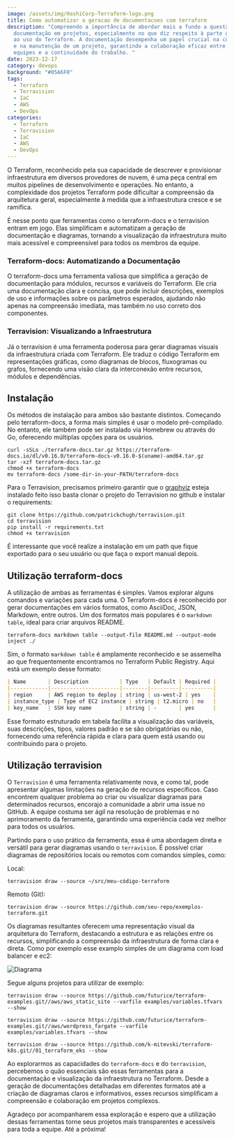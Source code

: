 ```yaml
---
image: /assets/img/HashiCorp-Terraform-logo.png
title: Como automatizar a geracao de documentacoes com terraform
description: "Compreendo a importância de abordar mais a fundo a questão da
  documentação em projetos, especialmente no que diz respeito à parte gráfica e
  ao uso do Terraform. A documentação desempenha um papel crucial na compreensão
  e na manutenção de um projeto, garantindo a colaboração eficaz entre as
  equipes e a continuidade do trabalho. "
date: 2023-12-17
category: devops
background: "#05A6F0"
tags:
  - Terraforn
  - Terravision
  - IaC
  - AWS
  - DevOps
categories:
  - Terraforn
  - Terravision
  - IaC
  - AWS
  - DevOps
---
```

O Terraform, reconhecido pela sua capacidade de descrever e provisionar infraestrutura em diversos provedores de nuvem, é uma peça central em muitos pipelines de desenvolvimento e operações. No entanto, a complexidade dos projetos Terraform pode dificultar a compreensão da arquitetura geral, especialmente à medida que a infraestrutura cresce e se ramifica.

É nesse ponto que ferramentas como o terraform-docs e o terravision entram em jogo. Elas simplificam e automatizam a geração de documentação e diagramas, tornando a visualização da infraestrutura muito mais acessível e compreensível para todos os membros da equipe.

### Terraform-docs: Automatizando a Documentação

O terraform-docs uma ferramenta valiosa que simplifica a geração de documentação para módulos, recursos e variáveis do Terraform. Ele cria uma documentação clara e concisa, que pode incluir descrições, exemplos de uso e informações sobre os parâmetros esperados, ajudando não apenas na compreensão imediata, mas também no uso correto dos componentes.

### Terravision: Visualizando a Infraestrutura

Já o terravision é uma ferramenta poderosa para gerar diagramas visuais da infraestrutura criada com Terraform. Ele traduz o código Terraform em representações gráficas, como diagramas de blocos, fluxogramas ou grafos, fornecendo uma visão clara da interconexão entre recursos, módulos e dependências.

## Instalação

Os métodos de instalação para ambos são bastante distintos. Começando pelo terraform-docs, a forma mais simples é usar o modelo pré-compilado. No entanto, ele também pode ser instalado via Homebrew ou através do Go, oferecendo múltiplas opções para os usuários.

```
curl -sSLo ./terraform-docs.tar.gz https://terraform-docs.io/dl/v0.16.0/terraform-docs-v0.16.0-$(uname)-amd64.tar.gz
tar -xzf terraform-docs.tar.gz
chmod +x terraform-docs
mv terraform-docs /some-dir-in-your-PATH/terraform-docs
```

Para o Terravision, precisamos primeiro garantir que o [graphviz](https://graphviz.org/download/) esteja instalado feito isso basta clonar o projeto do Terravision no github e instalar o requirements: 

```
git clone https://github.com/patrickchugh/terravision.git
cd terravision
pip install -r requirements.txt
chmod +x terravision
```

É ﻿interessante que você realize a instalação em um path que fique exportado para o seu usuário ou que faça o export manual depois.

## Utilização terraform-docs

A utilização de ambas as ferramentas é simples. Vamos explorar alguns comandos e variações para cada uma. O Terraform-docs é reconhecido por gerar documentações em vários formatos, como AsciiDoc, JSON, Markdown, entre outros. Um dos formatos mais populares é o `markdown table`, ideal para criar arquivos README.

```
terraform-docs markdown table --output-file README.md --output-mode inject ./
```

Sim, o formato `markdown table` é amplamente reconhecido e se assemelha ao que frequentemente encontramos no Terraform Public Registry. Aqui está um exemplo desse formato:

```markdown
| Name       | Description          | Type   | Default | Required |
|------------|----------------------|--------|---------|----------|
| region     | AWS region to deploy | string | us-west-2 | yes    |
| instance_type | Type of EC2 instance | string | t2.micro | no   |
| key_name   | SSH key name         | string | -       | yes      |
```

Esse formato estruturado em tabela facilita a visualização das variáveis, suas descrições, tipos, valores padrão e se são obrigatórias ou não, fornecendo uma referência rápida e clara para quem está usando ou contribuindo para o projeto.

## Utilização terravision

O `Terravision` é uma ferramenta relativamente nova, e como tal, pode apresentar algumas limitações na geração de recursos específicos. Caso encontrem qualquer problema ao criar ou visualizar diagramas para determinados recursos, encorajo a comunidade a abrir uma issue no GitHub. A equipe costuma ser ágil na resolução de problemas e no aprimoramento da ferramenta, garantindo uma experiência cada vez melhor para todos os usuários. 

Partindo para o uso prático da ferramenta, essa é uma abordagem direta e versátil para gerar diagramas usando o `terravision`. É possível criar diagramas de repositórios locais ou remotos com comandos simples, como:

Local:

```
terravision draw --source ~/src/meu-código-terraform
```

Remoto (Git):

```
terravision draw --source https://github.com/seu-repo/exemplos-terraform.git
```

Os diagramas resultantes oferecem uma representação visual da arquitetura do Terraform, destacando a estrutura e as relações entre os recursos, simplificando a compreensão da infraestrutura de forma clara e direta. Como por exemplo esse examplo simples de um diagrama com load balancer e ec2:

![Diagrama](/assets/img/terravision.png)

Segue alguns projetos para utilizar de exemplo:

```
terravision draw --source https://github.com/futurice/terraform-examples.git//aws/aws_static_site --varfile examples/variables.tfvars --show

terravision draw --source https://github.com/futurice/terraform-examples.git//aws/wordpress_fargate --varfile examples/variables.tfvars --show

terravision draw --source https://github.com/k-mitevski/terraform-k8s.git//01_terraform_eks --show
```

Ao explorarmos as capacidades do `terraform-docs` e do `terravision`, percebemos o quão essenciais são essas ferramentas para a documentação e visualização da infraestrutura no Terraform. Desde a geração de documentações detalhadas em diferentes formatos até a criação de diagramas claros e informativos, esses recursos simplificam a compreensão e colaboração em projetos complexos. 

Agradeço por acompanharem essa exploração e espero que a utilização dessas ferramentas torne seus projetos mais transparentes e acessíveis para toda a equipe. Até a próxima!